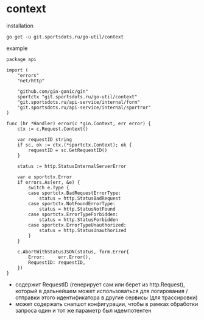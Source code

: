# context

installation
```
go get -u git.sportsdots.ru/go-util/context
```

example
```
package api

import (
	"errors"
	"net/http"

	"github.com/gin-gonic/gin"
	sportctx "git.sportsdots.ru/go-util/context"
	"git.sportsdots.ru/api-service/internal/form"
	"git.sportsdots.ru/api-service/internal/sportror"
)

func (hr *Handler) error(c *gin.Context, err error) {
	ctx := c.Request.Context()

	var requestID string
	if sc, ok := ctx.(*sportctx.Context); ok {
		requestID = sc.GetRequestID()
	}

	status := http.StatusInternalServerError

	var e sportctx.Error
	if errors.As(err, &e) {
		switch e.Type {
		case sportctx.BadRequestErrorType:
			status = http.StatusBadRequest
		case sportctx.NotFoundErrorType:
			status = http.StatusNotFound
        case sportctx.ErrorTypeForbidden:
			status = http.StatusForbidden
		case sportctx.ErrorTypeUnauthorized:
			status = http.StatusUnauthorized
		}
	}

	c.AbortWithStatusJSON(status, form.Error{
		Error:     err.Error(),
		RequestID: requestID,
	})
}
```

- содержит RequestID (генерирует сам или берет из http.Request), который в дальнейшем может использоваться для логирования / отправки этого идентификатора в другие сервисы (для трассировки)
- может содержать снапшот конфигурации, чтобы в рамках обработки запроса один и тот же параметр был идемпотентен
